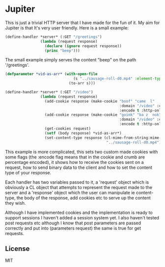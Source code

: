 # Jupiter


This is just a trivial HTTP server that I have made for the fun of it.
My aim for Jupiter is that It's very user friendly. Here is a small example: 
```lisp
(define-handler *server* (:GET "/greetings")
                (lambda (request response)
                  (declare (ignore request response))
                  (princ "beep")))
```
The small example simply serves the content "beep" on the path '/greetings'.
```lisp
(defparameter *vid-as-arr* (with-open-file
                               (s "../sausage-roll-d0.mp4" :element-type '(unsigned-byte 8))
                             (to-arr s)))

(define-handler *server* (:GET "/video")
                (lambda (request response)
                  (add-cookie response (make-cookie "boof" "came  l"
                                                    :domain "/video" :comment "boink"
                                                    :encode t :http-only t))
                  (add-cookie response (make-cookie "goink" "ba z  nok"
                                                    :domain "/video" :comment "boink"
                                                    :encode t :http-only t))
                  (get-cookies request)
                  (setf (body response) *vid-as-arr*)
                  (set-content-type response (cl-mime-from-string:mime-type-from-string
                                              "../sausage-roll-d0.mp4"))))
```
This example is more complicated, this sets two custom made cookies with some flags (the :encode 
flag means that in the cookie and crumb are percentage encoded), 
it shows how to receive the cookies sent on a request, how to send binary data to the client
and how to set the content type of your response.

Each handler has two variables passed to it, a 'request' object which is obviously a CL object that
attempts to represent the request made to the server and a 'response' object which the user can 
manipulate ie content-type, the body of the response, add cookies etc to serve up the content they wish. 

Although I have implemented cookies and the implementation is ready to support sessions I haven't
added a session system yet. I also haven't tested post requests etc although I know that post 
parameters are passed correctly and put into (parameters request) the same is true for get requests.



## License

MIT


